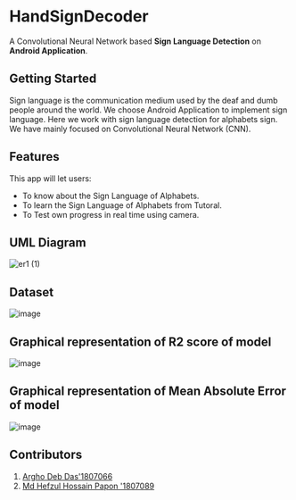 # HandSignDecoder

A Convolutional Neural Network based **Sign Language Detection** on **Android Application**.

## Getting Started

Sign language is the communication medium used by the deaf and dumb people around the world. We choose Android Application to implement sign language. Here we work with sign language detection for alphabets sign. We have mainly focused on Convolutional Neural Network (CNN). 

## Features
This app will let users:
* To know about the Sign Language of Alphabets.
* To learn the Sign Language of Alphabets from Tutoral.
* To Test own progress in real time using camera.

## UML Diagram
![er1 (1)](https://user-images.githubusercontent.com/103327602/221424162-1ae983d5-c000-4a17-abed-fc864e91219a.png)

## Dataset
![image](https://user-images.githubusercontent.com/103327602/221424326-e440c958-8da6-4e69-b042-6f3cc4da95e3.png)

## Graphical representation of R2 score of model
![image](https://user-images.githubusercontent.com/103327602/221424435-dbf310a2-dc14-44a2-82eb-73723ba0e607.png)

## Graphical representation of Mean Absolute Error of model
![image](https://user-images.githubusercontent.com/103327602/221424537-350470d4-3f74-4efa-a326-88821d7379f4.png)

## Contributors
1. [Argho Deb Das'1807066](https://github.com/MrArgho)
2. [Md Hefzul Hossain Papon '1807089](https://github.com/RedRiotPapon)
